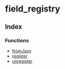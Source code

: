 # field_registry

## Index

### Functions

- [fromJson](functions/fromJson.md)
- [register](functions/register.md)
- [unregister](functions/unregister.md)
